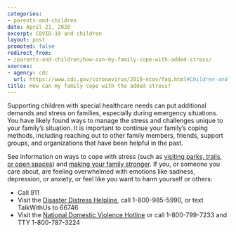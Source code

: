 ```yaml
---
categories:
- parents-and-children
date: April 21, 2020
excerpt: COVID-19 and children
layout: post
promoted: false
redirect_from:
- /parents-and-children/how-can-my-family-cope-with-added-stress/
sources:
- agency: cdc
  url: https://www.cdc.gov/coronavirus/2019-ncov/faq.html#Children-and-Youth-with-Special-Healthcare-Needs
title: How can my family cope with the added stress?
---
```


Supporting children with special healthcare needs can put additional demands and stress on families, especially during emergency situations. You have likely found ways to manage the stress and challenges unique to your family’s situation. It is important to continue your family’s coping methods, including reaching out to other family members, friends, support groups, and organizations that have been helpful in the past.

See information on ways to cope with stress (such as [visiting parks, trails, or open spaces](https://www.cdc.gov/coronavirus/2019-ncov/daily-life-coping/visitors.html)) and [making your family stronger](https://www.cdc.gov/coronavirus/2019-ncov/daily-life-coping/managing-stress-anxiety.html).
If you, or someone you care about, are feeling overwhelmed with emotions like sadness, depression, or anxiety, or feel like you want to harm yourself or others:

- Call 911
- Visit the [Disaster Distress Helpline](https://www.samhsa.gov/disaster-preparedness), call 1-800-985-5990, or text TalkWithUs to 66746
- Visit the [National Domestic Violence Hotline](https://www.thehotline.org/) or call 1-800-799-7233 and TTY 1-800-787-3224
